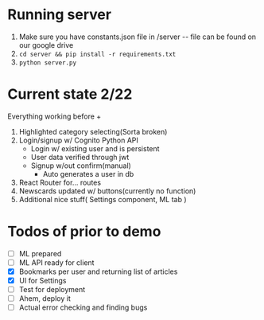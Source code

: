 # Running server

1. Make sure you have constants.json file in /server -- file can be found on our google drive
2. `cd server && pip install -r requirements.txt`
3. `python server.py`

# Current state 2/22

Everything working before +

1. Highlighted category selecting(Sorta broken)
2. Login/signup w/ Cognito Python API
   - Login w/ existing user and is persistent
   - User data verified through jwt
   - Signup w/out confirm(manual)
     - Auto generates a user in db
3. React Router for... routes
4. Newscards updated w/ buttons(currently no function)
5. Additional nice stuff( Settings component, ML tab )

# Todos of prior to demo

- [ ] ML prepared
- [ ] ML API ready for client
- [x] Bookmarks per user and returning list of articles
- [x] UI for Settings
- [ ] Test for deployment
- [ ] Ahem, deploy it
- [ ] Actual error checking and finding bugs
